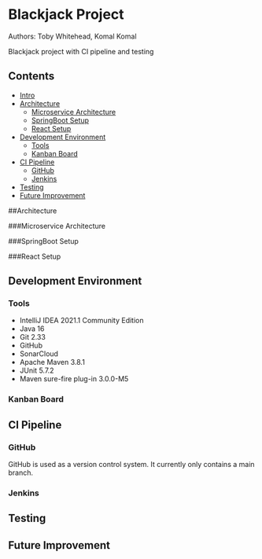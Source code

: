 # Blackjack Project
Authors: Toby Whitehead, Komal Komal

Blackjack project with CI pipeline and testing

## Contents

* [Intro](#Blackjack-Project)
* [Architecture](#Architecture)
  * [Microservice Architecture](#Microservice-Architecture)
  * [SpringBoot Setup](#SpringBoot-Setup)
  * [React Setup](#React-Setup)
* [Development Environment](#Development-Environment)
  * [Tools](#Tools)
  * [Kanban Board](#Kanban-Board)
* [CI Pipeline](#CI-Pipeline)
  * [GitHub](#GitHub)
  * [Jenkins](#Jenkins)
* [Testing](#Testing)
* [Future Improvement](#Future-Improvement)

##Architecture

###Microservice Architecture

###SpringBoot Setup

###React Setup

## Development Environment

### Tools

* IntelliJ IDEA 2021.1 Community Edition
* Java 16
* Git 2.33
* GitHub
* SonarCloud
* Apache Maven 3.8.1
* JUnit 5.7.2
* Maven sure-fire plug-in 3.0.0-M5

### Kanban Board

## CI Pipeline

### GitHub

GitHub is used as a version control system. It currently only
contains a main branch.

<!---
INSERT GITHUB GRAPHIC HERE
-->

### Jenkins
<!---
I know nothing about Jenkins
-->

## Testing
<!---
Insert testing section
-->

## Future Improvement
<!---
Insert future improvement section
-->